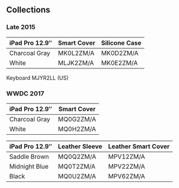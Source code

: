 ## Collections

### Late 2015

| iPad Pro 12.9″ | Smart Cover | Silicone Case |
| -------------- | ----------- | ------------- |
| Charcoal Gray  | MK0L2ZM/A   | MK0D2ZM/A     |
| White          | MLJK2ZM/A   | MK0E2ZM/A     |

Keyboard MJYR2LL (US)

### WWDC 2017

| iPad Pro 12.9″ | Smart Cover |
| -------------- | ----------- |
| Charcoal Gray  | MQ0G2ZM/A   |
| White          | MQ0H2ZM/A   |

| iPad Pro 12.9″ | Leather Sleeve | Leather Smart Cover |
| -------------- | -------------- | ------------------- |
| Saddle Brown   | MQ0Q2ZM/A      | MPV12ZM/A           |
| Midnight Blue  | MQ0T2ZM/A      | MPV22ZM/A           |
| Black          | MQ0U2ZM/A      | MPV62ZM/A           |

